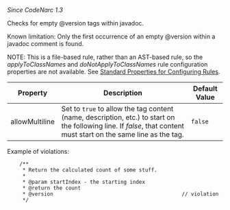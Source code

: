 
*Since CodeNarc 1.3*

Checks for empty @version tags within javadoc.

Known limitation: Only the first occurrence of an empty @version within a javadoc comment is found.

NOTE: This is a file-based rule, rather than an AST-based rule, so the *applyToClassNames* and
*doNotApplyToClassNames* rule configuration properties are not available. See
[Standard Properties for Configuring Rules](./codenarc-configuring-rules.html#standard-properties-for-configuring-rules).

| Property                    | Description            | Default Value    |
|-----------------------------|------------------------|------------------|
| allowMultiline              | Set to `true` to allow the tag content (name, description, etc.) to start on the following line. If *false*, that content must start on the same line as the tag.  | `false` |

Example of violations:

```
    /**
     * Return the calculated count of some stuff.
     *
     * @param startIndex - the starting index
     * @return the count
     * @version                                          // violation
     */
```


